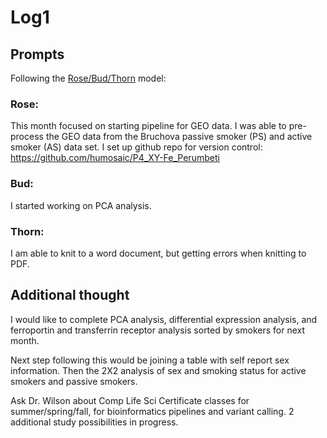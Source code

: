 # Log1 

## Prompts
Following the [Rose/Bud/Thorn](https://www.panoramaed.com/blog/rose-bud-thorn-activity-and-worksheet#:~:text=%22Rose%2C%20Bud%2C%20Thorn%22%20is%20a%20mindful%20design%2D,day%2C%20week%2C%20or%20month.) model:

### Rose:
This month focused on starting pipeline for GEO data.  I was able to pre-process the GEO data from the Bruchova passive smoker (PS) and active smoker (AS) data set.  I set up github repo for version control: https://github.com/humosaic/P4_XY-Fe_Perumbeti

### Bud: 
I started working on PCA analysis.  

### Thorn: 
I am able to knit to a word document, but getting errors when knitting to PDF.


## Additional thought
I would like to complete PCA analysis, differential expression analysis, and ferroportin and transferrin receptor analysis sorted by smokers for next month.

Next step following this would be joining a table with self report sex information.
Then the 2X2 analysis of sex and smoking status for active smokers and passive smokers.

Ask Dr. Wilson about Comp Life Sci Certificate classes for summer/spring/fall, for bioinformatics pipelines and variant calling.
2 additional study possibilities in progress.
